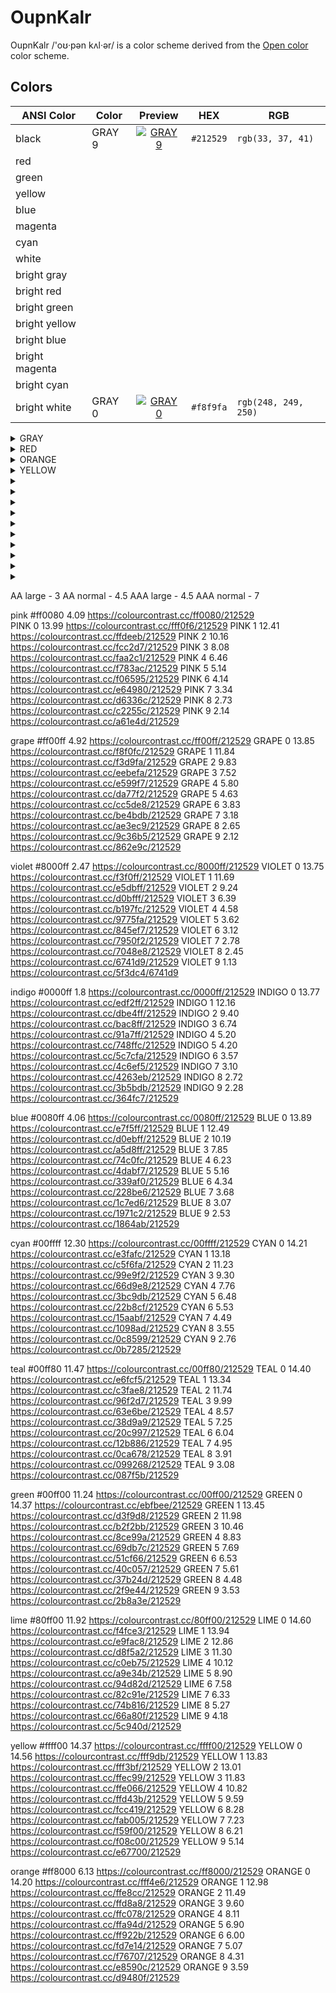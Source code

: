 # OupnKalr

OupnKalr /'oʊ·pən kʌl·ər/ is a color scheme derived from the [Open color] color scheme.

[Open color]: https://github.com/yeun/open-color

## Colors

| ANSI Color     | Color  |              Preview              | HEX       | RGB                  |
| -------------- | ------ | :-------------------------------: | --------- | -------------------- |
| black          | GRAY 9 | [![GRAY 9][GRAY 9 image]][GRAY 9] | `#212529` | `rgb(33, 37, 41)`    |
| red            |        |                                   |           |                      |
| green          |        |                                   |           |                      |
| yellow         |        |                                   |           |                      |
| blue           |        |                                   |           |                      |
| magenta        |        |                                   |           |                      |
| cyan           |        |                                   |           |                      |
| white          |        |                                   |           |                      |
| bright gray    |        |                                   |           |                      |
| bright red     |        |                                   |           |                      |
| bright green   |        |                                   |           |                      |
| bright yellow  |        |                                   |           |                      |
| bright blue    |        |                                   |           |                      |
| bright magenta |        |                                   |           |                      |
| bright cyan    |        |                                   |           |                      |
| bright white   | GRAY 0 | [![GRAY 0][GRAY 0 image]][GRAY 0] | `#f8f9fa` | `rgb(248, 249, 250)` |


<details>
  <summary>GRAY</summary>
  
  Open color swatches:

  | Color  |              Preview              | Contrast                 | HEX       | RGB                  |
  | ------ | :-------------------------------: | ------------------------ | --------- | -------------------- |
  | GRAY 0 | [![GRAY 0][GRAY 0 image]][GRAY 0] | [14.63][GRAY 0 contrast] | `#f8f9fa` | `rgb(248, 249, 250)` |
  | GRAY 1 | [![GRAY 1][GRAY 1 image]][GRAY 1] | [13.87][GRAY 1 contrast] | `#f1f3f5` | `rgb(241, 243, 245)` |
  | GRAY 2 | [![GRAY 2][GRAY 2 image]][GRAY 2] | [13.01][GRAY 2 contrast] | `#e9ecef` | `rgb(233, 236, 239)` |
  | GRAY 3 | [![GRAY 3][GRAY 3 image]][GRAY 3] | [11.85][GRAY 3 contrast] | `#dee2e6` | `rgb(222, 226, 230)` |
  | GRAY 4 | [![GRAY 4][GRAY 4 image]][GRAY 4] | [10.32][GRAY 4 contrast] | `#ced4da` | `rgb(206, 212, 218)` |
  | GRAY 5 | [![GRAY 5][GRAY 5 image]][GRAY 5] | [7.43][GRAY 5 contrast]  | `#adb5bd` | `rgb(173, 181, 189)` |
  | GRAY 6 | [![GRAY 6][GRAY 6 image]][GRAY 6] | [4.64][GRAY 6 contrast]  | `#868e96` | `rgb(134, 142, 150)` |
  | GRAY 7 | [![GRAY 7][GRAY 7 image]][GRAY 7] | [1.89][GRAY 7 contrast]  | `#495057` | `rgb(73, 80, 87)`    |
  | GRAY 8 | [![GRAY 8][GRAY 8 image]][GRAY 8] | [1.34][GRAY 8 contrast]  | `#343a40` | `rgb(52, 58, 64)`    |
  | GRAY 9 (blue | [![GRAY 9][GRAY 9 image]][GRAY 9] | [1][GRAY 9 contrast]     | `#212529` | `rgb(33, 37, 41)`    |

  HTML swatches:

  | Color      | Preview                                       | Contrast                     | HEX       | RGB                  |
  | ---------- | :-------------------------------------------: | ---------------------------- | --------- | -------------------- |
  | black      | [![black][black image]][black]                | [1.36][black contrast]       | `#000000` | `rgb(0, 0, 0)`       |
  | gray       | [![gray][gray image]][gray]                   | [3.91][gray contrast]        | `#808080` | `rgb(128, 128, 128)` |
  | light gray | [![light gray][light gray image]][light gray] | [10.30][light gray contrast] | `#d3d3d3` | `rgb(211, 211, 211)` |
  | white      | [![white][white image]][white]                | [15.43][white contrast]      | `#ffffff` | `rgb(255, 255, 255)` |

  1.83 GRAY 8

  [GRAY 0 contrast]: https://colourcontrast.cc/f8f9fa/212529
  [GRAY 0 image]: https://www.htmlcsscolor.com/preview/32x32/f8f9fa.png
  [GRAY 0]: https://www.htmlcsscolor.com/hex/f8f9fa
  [GRAY 1 contrast]: https://colourcontrast.cc/f1f3f5/212529
  [GRAY 1 image]: https://www.htmlcsscolor.com/preview/32x32/f1f3f5.png
  [GRAY 1]: https://www.htmlcsscolor.com/hex/f1f3f5
  [GRAY 2 contrast]: https://colourcontrast.cc/e9ecef/212529
  [GRAY 2 image]: https://www.htmlcsscolor.com/preview/32x32/e9ecef.png
  [GRAY 2]: https://www.htmlcsscolor.com/hex/e9ecef
  [GRAY 3 contrast]: https://colourcontrast.cc/dee2e6/212529
  [GRAY 3 image]: https://www.htmlcsscolor.com/preview/32x32/dee2e6.png
  [GRAY 3]: https://www.htmlcsscolor.com/hex/dee2e6
  [GRAY 4 contrast]: https://colourcontrast.cc/ced4da/212529
  [GRAY 4 image]: https://www.htmlcsscolor.com/preview/32x32/ced4da.png
  [GRAY 4]: https://www.htmlcsscolor.com/hex/ced4da
  [GRAY 5 contrast]: https://colourcontrast.cc/adb5bd/212529
  [GRAY 5 image]: https://www.htmlcsscolor.com/preview/32x32/adb5bd.png
  [GRAY 5]: https://www.htmlcsscolor.com/hex/adb5bd
  [GRAY 6 contrast]: https://colourcontrast.cc/868e96/212529
  [GRAY 6 image]: https://www.htmlcsscolor.com/preview/32x32/868e96.png
  [GRAY 6]: https://www.htmlcsscolor.com/hex/868e96
  [GRAY 7 contrast]: https://colourcontrast.cc/495057/212529
  [GRAY 7 image]: https://www.htmlcsscolor.com/preview/32x32/495057.png
  [GRAY 7]: https://www.htmlcsscolor.com/hex/495057
  [GRAY 8 contrast]: https://colourcontrast.cc/343a40/212529
  [GRAY 8 image]: https://www.htmlcsscolor.com/preview/32x32/343a40.png
  [GRAY 8]: https://www.htmlcsscolor.com/hex/343a40
  [GRAY 9 contrast]: https://colourcontrast.cc/212529/212529
  [GRAY 9 image]: https://www.htmlcsscolor.com/preview/32x32/212529.png
  [GRAY 9]: https://www.htmlcsscolor.com/hex/212529
  [black contrast]: https://colourcontrast.cc/212529/000000
  [black image]: https://www.htmlcsscolor.com/preview/32x32/000000.png
  [black]: https://www.htmlcsscolor.com/hex/000000
  [gray contrast]: https://colourcontrast.cc/808080/212529
  [gray image]: https://www.htmlcsscolor.com/preview/32x32/808080.png
  [gray]: https://www.htmlcsscolor.com/hex/808080
  [light gray contrast]: https://colourcontrast.cc/d3d3d3/212529
  [light gray image]: https://www.htmlcsscolor.com/preview/32x32/d3d3d3.png
  [light gray]: https://www.htmlcsscolor.com/hex/d3d3d3
  [white contrast]: https://colourcontrast.cc/ffffff/212529
  [white image]: https://www.htmlcsscolor.com/preview/32x32/ffffff.png
  [white]: https://www.htmlcsscolor.com/hex/ffffff
</details>
<details>
  <summary>RED</summary>

  Open color swatches:

  | Color |            Preview             | Contrast                | HEX       | RGB                  |
  | ----- | :----------------------------: | ----------------------- | --------- | -------------------- |
  | RED 0 | [![RED 0][RED 0 image]][RED 0] | [14.42][RED 0 contrast] | `#fff5f5` | `rgb(255, 245, 245)` |
  | RED 1 | [![RED 1][RED 1 image]][RED 1] | [12.74][RED 1 contrast] | `#ffe3e3` | `rgb(255, 227, 227)` |
  | RED 2 | [![RED 2][RED 2 image]][RED 2] | [10.61][RED 2 contrast] | `#ffc9c9` | `rgb(255, 201, 201)` |
  | RED 3 | [![RED 3][RED 3 image]][RED 3] | [8.39][RED 3 contrast]  | `#ffa8a8` | `rgb(255, 168, 168)` |
  | RED 4 | [![RED 4][RED 4 image]][RED 4] | [6.66][RED 4 contrast]  | `#ff8787` | `rgb(255, 135, 135)` |
  | RED 5 | [![RED 5][RED 5 image]][RED 5] | [5.56][RED 5 contrast]  | `#ff6b6b` | `rgb(255, 107, 107)` |
  | RED 6 | [![RED 6][RED 6 image]][RED 6] | [4.70][RED 6 contrast]  | `#fa5252` | `rgb(250, 82, 82)`   |
  | RED 7 | [![RED 7][RED 7 image]][RED 7] | [4.01][RED 7 contrast]  | `#f03e3e` | `rgb(240, 62, 62)`   |
  | RED 8 | [![RED 8][RED 8 image]][RED 8] | [3.42][RED 8 contrast]  | `#e03131` | `rgb(224, 49, 49)`   |
  | RED 9 | [![RED 9][RED 9 image]][RED 9] | [2.83][RED 9 contrast]  | `#212529` | `rgb(201, 42, 42)`   |
  
  HTML swatches:
  
  | Color  |              Preview              | Contrast             | HEX       | RGB              |
  | ------ | :-------------------------------: | -------------------- | --------- | ---------------- |
  | red 0° | [![red 0°][red 0° image]][red 0°] | [3.86][red contrast] | `#ff0000` | `rgb(255, 0, 0)` |

  [RED 0 contrast]: https://colourcontrast.cc/fff5f5/212529
  [RED 0 image]: https://www.htmlcsscolor.com/preview/32x32/fff5f5.png
  [RED 0]: https://www.htmlcsscolor.com/hex/fff5f5
  [RED 1 contrast]: https://colourcontrast.cc/ffe3e3/212529
  [RED 1 image]: https://www.htmlcsscolor.com/preview/32x32/ffe3e3.png
  [RED 1]: https://www.htmlcsscolor.com/hex/ffe3e3
  [RED 2 contrast]: https://colourcontrast.cc/ffc9c9/212529
  [RED 2 image]: https://www.htmlcsscolor.com/preview/32x32/ffc9c9.png
  [RED 2]: https://www.htmlcsscolor.com/hex/ffc9c9
  [RED 3 contrast]: https://colourcontrast.cc/ffa8a8/212529
  [RED 3 image]: https://www.htmlcsscolor.com/preview/32x32/ffa8a8.png
  [RED 3]: https://www.htmlcsscolor.com/hex/ffa8a8
  [RED 4 contrast]: https://colourcontrast.cc/ff8787/212529
  [RED 4 image]: https://www.htmlcsscolor.com/preview/32x32/ff8787.png
  [RED 4]: https://www.htmlcsscolor.com/hex/ff8787
  [RED 5 contrast]: https://colourcontrast.cc/ff6b6b/212529
  [RED 5 image]: https://www.htmlcsscolor.com/preview/32x32/ff6b6b.png
  [RED 5]: https://www.htmlcsscolor.com/hex/ff6b6b
  [RED 6 contrast]: https://colourcontrast.cc/fa5252/212529
  [RED 6 image]: https://www.htmlcsscolor.com/preview/32x32/fa5252.png
  [RED 6]: https://www.htmlcsscolor.com/hex/fa5252
  [RED 7 contrast]: https://colourcontrast.cc/f03e3e/212529
  [RED 7 image]: https://www.htmlcsscolor.com/preview/32x32/f03e3e.png
  [RED 7]: https://www.htmlcsscolor.com/hex/f03e3e
  [RED 8 contrast]: https://colourcontrast.cc/e03131/212529
  [RED 8 image]: https://www.htmlcsscolor.com/preview/32x32/e03131.png
  [RED 8]: https://www.htmlcsscolor.com/hex/e03131
  [RED 9 contrast]: https://colourcontrast.cc/c92a2a/212529
  [RED 9 image]: https://www.htmlcsscolor.com/preview/32x32/c92a2a.png
  [RED 9]: https://www.htmlcsscolor.com/hex/c92a2a
  [red 0° contrast]: https://colourcontrast.cc/ff0000/212529
  [red 0° image]: https://www.htmlcsscolor.com/preview/32x32/ff0000.png
  [red 0°]: https://www.htmlcsscolor.com/hex/ff0000
</details>
<details>
  <summary>ORANGE</summary>

  Open color swatches:

  | Color    |                 Preview                 | Contrast                   | HEX       | RGB                  |
  | -------- | :-------------------------------------: | -------------------------- | --------- | -------------------- |
  | ORANGE 0 | [![ORANGE 0][ORANGE 0 image]][ORANGE 0] | [14.20][ORANGE 0 contrast] | `#fff4e6` | `rgb(255, 244, 230)` |
  | ORANGE 1 | [![ORANGE 1][ORANGE 1 image]][ORANGE 1] | [12.98][ORANGE 1 contrast] | `#ffe8cc` | `rgb(255, 232, 204)` |
  | ORANGE 2 | [![ORANGE 2][ORANGE 2 image]][ORANGE 2] | [11.49][ORANGE 2 contrast] | `#ffd8a8` | `rgb(255, 216, 168)` |
  | ORANGE 3 | [![ORANGE 3][ORANGE 3 image]][ORANGE 3] | [9.60][ORANGE 3 contrast]  | `#ffc078` | `rgb(255, 192, 120)` |
  | ORANGE 4 | [![ORANGE 4][ORANGE 4 image]][ORANGE 4] | [8.11][ORANGE 4 contrast]  | `#ffa94d` | `rgb(255, 169, 77)`  |
  | ORANGE 5 | [![ORANGE 5][ORANGE 5 image]][ORANGE 5] | [6.90][ORANGE 5 contrast]  | `#ff922b` | `rgb(255, 146, 43)`  |
  | ORANGE 6 | [![ORANGE 6][ORANGE 6 image]][ORANGE 6] | [6.00][ORANGE 6 contrast]  | `#fd7e14` | `rgb(253, 126, 20)`  |
  | ORANGE 7 | [![ORANGE 7][ORANGE 7 image]][ORANGE 7] | [5.07][ORANGE 7 contrast]  | `#f76707` | `rgb(247, 103, 7)`   |
  | ORANGE 8 | [![ORANGE 8][ORANGE 8 image]][ORANGE 8] | [4.31][ORANGE 8 contrast]  | `#e8590c` | `rgb(232, 89, 12)`   |
  | ORANGE 9 | [![ORANGE 9][ORANGE 9 image]][ORANGE 9] | [3.59][ORANGE 9 contrast]  | `#d9480f` | `rgb(217, 72, 15)`   |
  
  HTML swatches:
  
  | Color      |                    Preview                    | Contrast                    | HEX       | RGB                |
  | ---------- | :-------------------------------------------: | --------------------------- | --------- | ------------------ |
  | orange 30° | [![orange 30°][orange 30° image]][orange 30°] | [3.86][orange 30° contrast] | `#ff8000` | `rgb(255, 128, 0)` |
  | orange     |       [![orange][orange image]][orange]       | [3.86][orange contrast]     | `#ff8000` | `rgb(255, 128, 0)` |

  [ORANGE 0 contrast]: https://colourcontrast.cc/fff4e6/212529
  [ORANGE 0 image]: https://www.htmlcsscolor.com/preview/32x32/fff4e6.png
  [ORANGE 0]: https://www.htmlcsscolor.com/hex/fff4e6
  [ORANGE 1 contrast]: https://colourcontrast.cc/ffe8cc/212529
  [ORANGE 1 image]: https://www.htmlcsscolor.com/preview/32x32/ffe8cc.png
  [ORANGE 1]: https://www.htmlcsscolor.com/hex/ffe8cc
  [ORANGE 2 contrast]: https://colourcontrast.cc/ffd8a8/212529
  [ORANGE 2 image]: https://www.htmlcsscolor.com/preview/32x32/ffd8a8.png
  [ORANGE 2]: https://www.htmlcsscolor.com/hex/ffd8a8
  [ORANGE 3 contrast]: https://colourcontrast.cc/ffc078/212529
  [ORANGE 3 image]: https://www.htmlcsscolor.com/preview/32x32/ffc078.png
  [ORANGE 3]: https://www.htmlcsscolor.com/hex/ffc078
  [ORANGE 4 contrast]: https://colourcontrast.cc/ffa94d/212529
  [ORANGE 4 image]: https://www.htmlcsscolor.com/preview/32x32/ffc078.png
  [ORANGE 4]: https://www.htmlcsscolor.com/hex/ffa94d
  [ORANGE 5 contrast]: https://colourcontrast.cc/ff922b/212529
  [ORANGE 5 image]: https://www.htmlcsscolor.com/preview/32x32/ff922b.png
  [ORANGE 5]: https://www.htmlcsscolor.com/hex/ff922b
  [ORANGE 6 contrast]: https://colourcontrast.cc/fd7e14/212529
  [ORANGE 6 image]: https://www.htmlcsscolor.com/preview/32x32/fd7e14.png
  [ORANGE 6]: https://www.htmlcsscolor.com/hex/fd7e14
  [ORANGE 7 contrast]: https://colourcontrast.cc/f76707/212529
  [ORANGE 7 image]: https://www.htmlcsscolor.com/preview/32x32/f76707.png
  [ORANGE 7]: https://www.htmlcsscolor.com/hex/f76707
  [ORANGE 8 contrast]: https://colourcontrast.cc/e8590c/212529
  [ORANGE 8 image]: https://www.htmlcsscolor.com/preview/32x32/e8590c.png
  [ORANGE 8]: https://www.htmlcsscolor.com/hex/e8590c
  [ORANGE 9 contrast]: https://colourcontrast.cc/d9480f/212529
  [ORANGE 9 image]: https://www.htmlcsscolor.com/preview/32x32/d9480f.png
  [ORANGE 9]: https://www.htmlcsscolor.com/hex/d9480f
  [orange 30° contrast]: https://colourcontrast.cc/ff8000/212529
  [orange 30° image]: https://www.htmlcsscolor.com/preview/32x32/ff8000.png
  [orange 30°]: https://www.htmlcsscolor.com/hex/ff8000
  [orange contrast]: https://colourcontrast.cc/ffa500/212529
  [orange image]: https://www.htmlcsscolor.com/preview/32x32/ffa500.png
  [orange]: https://www.htmlcsscolor.com/hex/ffa500
</details>
<details>
  <summary>YELLOW</summary>
</details>
<details>
  <summary></summary>
</details>
<details>
  <summary></summary>
</details>
<details>
  <summary></summary>
</details>
<details>
  <summary></summary>
</details>
<details>
  <summary></summary>
</details>
<details>
  <summary></summary>
</details>
<details>
  <summary></summary>
</details>
<details>
  <summary></summary>
</details>
<details>
  <summary></summary>
</details>
<details>
  <summary></summary>
</details>


AA large - 3
AA normal - 4.5
AAA large - 4.5
AAA normal - 7


pink
    #ff0080     4.09    https://colourcontrast.cc/ff0080/212529    
    PINK 0      13.99   https://colourcontrast.cc/fff0f6/212529
    PINK 1      12.41   https://colourcontrast.cc/ffdeeb/212529
    PINK 2      10.16   https://colourcontrast.cc/fcc2d7/212529
    PINK 3      8.08    https://colourcontrast.cc/faa2c1/212529
    PINK 4      6.46    https://colourcontrast.cc/f783ac/212529
    PINK 5      5.14    https://colourcontrast.cc/f06595/212529
    PINK 6      4.14    https://colourcontrast.cc/e64980/212529
    PINK 7      3.34    https://colourcontrast.cc/d6336c/212529
    PINK 8      2.73    https://colourcontrast.cc/c2255c/212529
    PINK 9      2.14    https://colourcontrast.cc/a61e4d/212529

grape
    #ff00ff     4.92    https://colourcontrast.cc/ff00ff/212529
    GRAPE 0     13.85   https://colourcontrast.cc/f8f0fc/212529
    GRAPE 1     11.84   https://colourcontrast.cc/f3d9fa/212529
    GRAPE 2     9.83    https://colourcontrast.cc/eebefa/212529
    GRAPE 3     7.52    https://colourcontrast.cc/e599f7/212529
    GRAPE 4     5.80    https://colourcontrast.cc/da77f2/212529
    GRAPE 5     4.63    https://colourcontrast.cc/cc5de8/212529
    GRAPE 6     3.83    https://colourcontrast.cc/be4bdb/212529
    GRAPE 7     3.18    https://colourcontrast.cc/ae3ec9/212529
    GRAPE 8     2.65    https://colourcontrast.cc/9c36b5/212529
    GRAPE 9     2.12    https://colourcontrast.cc/862e9c/212529

violet
    #8000ff     2.47    https://colourcontrast.cc/8000ff/212529
    VIOLET 0    13.75   https://colourcontrast.cc/f3f0ff/212529
    VIOLET 1    11.69   https://colourcontrast.cc/e5dbff/212529
    VIOLET 2    9.24    https://colourcontrast.cc/d0bfff/212529
    VIOLET 3    6.39    https://colourcontrast.cc/b197fc/212529
    VIOLET 4    4.58    https://colourcontrast.cc/9775fa/212529
    VIOLET 5    3.62    https://colourcontrast.cc/845ef7/212529
    VIOLET 6    3.12    https://colourcontrast.cc/7950f2/212529
    VIOLET 7    2.78    https://colourcontrast.cc/7048e8/212529
    VIOLET 8    2.45    https://colourcontrast.cc/6741d9/212529
    VIOLET 9    1.13    https://colourcontrast.cc/5f3dc4/6741d9

indigo
    #0000ff     1.8     https://colourcontrast.cc/0000ff/212529
    INDIGO 0    13.77   https://colourcontrast.cc/edf2ff/212529
    INDIGO 1    12.16   https://colourcontrast.cc/dbe4ff/212529
    INDIGO 2    9.40    https://colourcontrast.cc/bac8ff/212529
    INDIGO 3    6.74    https://colourcontrast.cc/91a7ff/212529
    INDIGO 4    5.20    https://colourcontrast.cc/748ffc/212529
    INDIGO 5    4.20    https://colourcontrast.cc/5c7cfa/212529
    INDIGO 6    3.57    https://colourcontrast.cc/4c6ef5/212529
    INDIGO 7    3.10    https://colourcontrast.cc/4263eb/212529
    INDIGO 8    2.72    https://colourcontrast.cc/3b5bdb/212529
    INDIGO 9    2.28    https://colourcontrast.cc/364fc7/212529

blue
    #0080ff     4.06    https://colourcontrast.cc/0080ff/212529
    BLUE 0      13.89   https://colourcontrast.cc/e7f5ff/212529
    BLUE 1      12.49   https://colourcontrast.cc/d0ebff/212529
    BLUE 2      10.19   https://colourcontrast.cc/a5d8ff/212529
    BLUE 3      7.85    https://colourcontrast.cc/74c0fc/212529
    BLUE 4      6.23    https://colourcontrast.cc/4dabf7/212529
    BLUE 5      5.16    https://colourcontrast.cc/339af0/212529
    BLUE 6      4.34    https://colourcontrast.cc/228be6/212529
    BLUE 7      3.68    https://colourcontrast.cc/1c7ed6/212529
    BLUE 8      3.07    https://colourcontrast.cc/1971c2/212529
    BLUE 9      2.53    https://colourcontrast.cc/1864ab/212529

cyan
    #00ffff     12.30   https://colourcontrast.cc/00ffff/212529
    CYAN 0      14.21   https://colourcontrast.cc/e3fafc/212529
    CYAN 1      13.18   https://colourcontrast.cc/c5f6fa/212529
    CYAN 2      11.23   https://colourcontrast.cc/99e9f2/212529
    CYAN 3      9.30    https://colourcontrast.cc/66d9e8/212529
    CYAN 4      7.76    https://colourcontrast.cc/3bc9db/212529
    CYAN 5      6.48    https://colourcontrast.cc/22b8cf/212529
    CYAN 6      5.53    https://colourcontrast.cc/15aabf/212529
    CYAN 7      4.49    https://colourcontrast.cc/1098ad/212529
    CYAN 8      3.55    https://colourcontrast.cc/0c8599/212529
    CYAN 9      2.76    https://colourcontrast.cc/0b7285/212529

teal
    #00ff80     11.47   https://colourcontrast.cc/00ff80/212529
    TEAL 0      14.40   https://colourcontrast.cc/e6fcf5/212529
    TEAL 1      13.34   https://colourcontrast.cc/c3fae8/212529
    TEAL 2      11.74   https://colourcontrast.cc/96f2d7/212529
    TEAL 3      9.99    https://colourcontrast.cc/63e6be/212529
    TEAL 4      8.57    https://colourcontrast.cc/38d9a9/212529
    TEAL 5      7.25    https://colourcontrast.cc/20c997/212529
    TEAL 6      6.04    https://colourcontrast.cc/12b886/212529
    TEAL 7      4.95    https://colourcontrast.cc/0ca678/212529
    TEAL 8      3.91    https://colourcontrast.cc/099268/212529
    TEAL 9      3.08    https://colourcontrast.cc/087f5b/212529

green
    #00ff00     11.24   https://colourcontrast.cc/00ff00/212529
    GREEN 0     14.37   https://colourcontrast.cc/ebfbee/212529
    GREEN 1     13.45   https://colourcontrast.cc/d3f9d8/212529
    GREEN 2     11.98   https://colourcontrast.cc/b2f2bb/212529
    GREEN 3     10.46   https://colourcontrast.cc/8ce99a/212529
    GREEN 4     8.83    https://colourcontrast.cc/69db7c/212529
    GREEN 5     7.69    https://colourcontrast.cc/51cf66/212529
    GREEN 6     6.53    https://colourcontrast.cc/40c057/212529
    GREEN 7     5.61    https://colourcontrast.cc/37b24d/212529
    GREEN 8     4.48    https://colourcontrast.cc/2f9e44/212529
    GREEN 9     3.53    https://colourcontrast.cc/2b8a3e/212529

lime
    #80ff00     11.92   https://colourcontrast.cc/80ff00/212529
    LIME 0      14.60   https://colourcontrast.cc/f4fce3/212529
    LIME 1      13.94   https://colourcontrast.cc/e9fac8/212529
    LIME 2      12.86   https://colourcontrast.cc/d8f5a2/212529
    LIME 3      11.30   https://colourcontrast.cc/c0eb75/212529
    LIME 4      10.12   https://colourcontrast.cc/a9e34b/212529
    LIME 5      8.90    https://colourcontrast.cc/94d82d/212529
    LIME 6      7.58    https://colourcontrast.cc/82c91e/212529
    LIME 7      6.33    https://colourcontrast.cc/74b816/212529
    LIME 8      5.27    https://colourcontrast.cc/66a80f/212529
    LIME 9      4.18    https://colourcontrast.cc/5c940d/212529

yellow
    #ffff00     14.37   https://colourcontrast.cc/ffff00/212529
    YELLOW 0    14.56   https://colourcontrast.cc/fff9db/212529
    YELLOW 1    13.83   https://colourcontrast.cc/fff3bf/212529
    YELLOW 2    13.01   https://colourcontrast.cc/ffec99/212529
    YELLOW 3    11.83   https://colourcontrast.cc/ffe066/212529
    YELLOW 4    10.82   https://colourcontrast.cc/ffd43b/212529
    YELLOW 5    9.59    https://colourcontrast.cc/fcc419/212529
    YELLOW 6    8.28    https://colourcontrast.cc/fab005/212529
    YELLOW 7    7.23    https://colourcontrast.cc/f59f00/212529
    YELLOW 8    6.21    https://colourcontrast.cc/f08c00/212529
    YELLOW 9    5.14    https://colourcontrast.cc/e67700/212529

orange
    #ff8000     6.13    https://colourcontrast.cc/ff8000/212529
    ORANGE 0    14.20   https://colourcontrast.cc/fff4e6/212529
    ORANGE 1    12.98   https://colourcontrast.cc/ffe8cc/212529
    ORANGE 2    11.49   https://colourcontrast.cc/ffd8a8/212529
    ORANGE 3    9.60    https://colourcontrast.cc/ffc078/212529
    ORANGE 4    8.11    https://colourcontrast.cc/ffa94d/212529
    ORANGE 5    6.90    https://colourcontrast.cc/ff922b/212529
    ORANGE 6    6.00    https://colourcontrast.cc/fd7e14/212529
    ORANGE 7    5.07    https://colourcontrast.cc/f76707/212529
    ORANGE 8    4.31    https://colourcontrast.cc/e8590c/212529
    ORANGE 9    3.59    https://colourcontrast.cc/d9480f/212529
